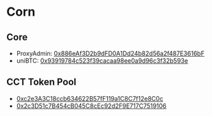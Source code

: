 # Corn
## Core
- ProxyAdmin: [0x886eAf3D2b9dFD0A1Dd24b82d56a2f487E3616bF](https://cornscan.io/address/0x886eAf3D2b9dFD0A1Dd24b82d56a2f487E3616bF)
- uniBTC: [0x93919784c523f39cacaa98ee0a9d96c3f32b593e](https://cornscan.io/token/0x93919784C523f39CACaa98Ee0a9d96c3F32b593e/contract/readProxyContract)


## CCT Token Pool
- [0xc2e3A3C18ccb634622B57fF119a1C8C7f12e8C0c](https://cornscan.io/address/0xc2e3A3C18ccb634622B57fF119a1C8C7f12e8C0c)
- [0x2c3D51c7B454cB045C8cEc92d2F9E717C7519106](https://cornscan.io/address/0x2c3D51c7B454cB045C8cEc92d2F9E717C7519106)
